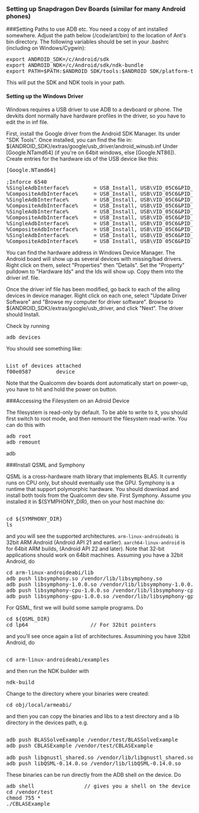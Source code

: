 ### Setting up Snapdragon Dev Boards (similar for many Android phones)

###Setting Paths to use ADB etc. 
You need a copy of ant installed somewhere. Adjust the path below (/code/ant/bin) to the location of Ant's bin directory. 
The following variables should be set in your .bashrc (including on Windows/Cygwin):

<pre>
export ANDROID_SDK=/c/Android/sdk
export ANDROID_NDK=/c/Android/sdk/ndk-bundle
export PATH=$PATH:$ANDROID_SDK/tools:$ANDROID_SDK/platform-tools:$ANDROID_NDK:/code/ant/bin
</pre>
This will put the SDK and NDK tools in your path. 

#### Setting up the Windows Driver
Windows requires a USB driver to use ADB to a devboard or phone. The devkits dont normally have hardware profiles in the driver, 
so you have to edit the in inf file. 

First, install the Google driver from the Android SDK Manager. Its under "SDK Tools". Once installed, you can find the file in:
${ANDROID_SDK}/extras/google/usb_driver/android_winusb.inf Under &#91;Google.NTamd64&#93; (if you're on 64bit windows, else &#91;Google.NT86&#93;).
Create entries for the hardware ids of the USB device like this:

<pre>
&#91;Google.NTamd64&#93;

;Inforce 6540
%SingleAdbInterface%        = USB_Install, USB\VID_05C6&PID_9025&MI_00
%CompositeAdbInterface%     = USB_Install, USB\VID_05C6&PID_9025&REV_????&MI_00
%SingleAdbInterface%        = USB_Install, USB\VID_05C6&PID_9025&MI_01
%CompositeAdbInterface%     = USB_Install, USB\VID_05C6&PID_9025&REV_????&MI_01
%SingleAdbInterface%        = USB_Install, USB\VID_05C6&PID_9025&MI_02
%CompositeAdbInterface%     = USB_Install, USB\VID_05C6&PID_9025&REV_????&MI_02
%SingleAdbInterface%        = USB_Install, USB\VID_05C6&PID_9025&MI_03
%CompositeAdbInterface%     = USB_Install, USB\VID_05C6&PID_9025&REV_????&MI_03
%SingleAdbInterface%        = USB_Install, USB\VID_05C6&PID_9025&MI_04
%CompositeAdbInterface%     = USB_Install, USB\VID_05C6&PID_9025&REV_????&MI_04
</pre>

You can find the hardware address in Windows Device Manager. The Android board will show up as several devices with missing/bad 
drivers. Right click on them, select "Properties" then "Details". Set the "Property" pulldown to "Hardware Ids" and the Ids 
will show up. Copy them into the driver inf. file.

Once the driver inf file has been modified, go back to each of the ailing devices in device manager. Right click on each one, 
select "Update Driver Software" and "Browse my computer for driver software". Browse to ${ANDROID_SDK}/extras/google/usb_driver,
and click "Next". The driver should Install. 

Check by running
<pre>
adb devices
</pre>

You should see something like:
<pre> 
List of devices attached
f00e0587        device
</pre>
Note that the Qualcomm dev boards dont automatically start on power-up, you have to hit and hold the power on button. 

###Accessing the Filesystem on an Adroid Device

The filesystem is read-only by default. To be able to write to it, you should first switch to root mode, and then remount the filesystem read-write. You can do this with
<pre>
adb root
adb remount
</pre>
adb 

###Install QSML and Symphony

QSML is a cross-hardware math library that implements BLAS. It currently runs on CPU only, but should eventually use the GPU. 
Symphony is a runtime that support polymorphic hardware. You should download and install both tools from the Qualcomm dev site. First Symphony. Assume you installed it in ${SYMPHONY_DIR}, then on your host machine do:

<pre> 
cd ${SYMPHONY_DIR}
ls
</pre>
and you will see the supported architectures. `arm-linux-androideabi` is 32bit ARM Android (Android API 21 and earlier). `aarch64-linux-android` is for 64bit ARM builds, (Android API 22 and later). Note that 32-bit applications should work on 64bit
machines. Assuming you have a 32bit Android, do 
<pre>
cd arm-linux-androideabi/lib
adb push libsymphony.so /vendor/lib/libsymphony.so
adb push libsymphony-1.0.0.so /vendor/lib/libsymphony-1.0.0.so
adb push libsymphony-cpu-1.0.0.so /vendor/lib/libsymphony-cpu-1.0.0.so
adb push libsymphony-gpu-1.0.0.so /vendor/lib/libsymphony-gpu-1.0.0.so
</pre>

For QSML, first we will build some sample programs. Do
<pre>
cd ${QSML_DIR}
cd lp64                    // For 32bit pointers
</pre>
and you'll see once again a list of architectures. Assumining you have 32bit Android, do
<pre> 
cd arm-linux-androideabi/examples
</pre>
and then run the NDK builder with 
<pre>
ndk-build
</pre>
Change to the directory where your binaries were created:
<pre>
cd obj/local/armeabi/
</pre> 
and then you can copy the binaries and libs to a test directory and a lib directory in the devices path, e.g.
<pre> 
adb push BLASSolveExample /vendor/test/BLASSolveExample
adb push CBLASExample /vendor/test/CBLASExample

adb push libgnustl_shared.so /vendor/lib/libgnustl_shared.so
adb push libQSML-0.14.0.so /vendor/lib/libQSML-0.14.0.so
</pre>
These binaries can be run directly from the ADB shell on the device. Do 
<pre>
adb shell                // gives you a shell on the device
cd /vendor/test
chmod 755 *
./CBLASExample
</pre>


